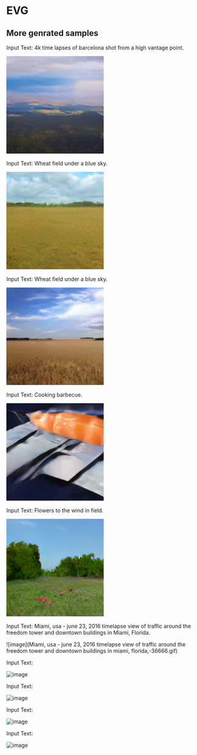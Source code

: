 # EVG

## More genrated samples

Input Text: 4k time lapses of barcelona shot from a high vantage point.

![image](https://github.com/anonymous202203/EVG/blob/main/gif/4k%20time%20lapses%20of%20barcelona%20shot%20from%20a%20high%20vantage%20point.gif)

Input Text: Wheat field under a blue sky.

![image](https://github.com/anonymous202203/EVG/blob/main/gif/Wheat%20field%20under%20a%20blue%20sky.gif)

Input Text: Wheat field under a blue sky.

![image](https://github.com/anonymous202203/EVG/blob/main/gif/Wheat%20field%20under%20a%20blue%20sky1.gif)

Input Text: Cooking barbecue.

![image](https://github.com/anonymous202203/EVG/blob/main/gif/Cooking%20barbecue.gif)

Input Text: Flowers to the wind in field.

![image](https://github.com/anonymous202203/EVG/blob/main/gif/Flowers%20to%20the%20wind%20in%20field1.gif)

Input Text: Miami, usa - june 23, 2016 timelapse view of traffic around the freedom tower and downtown buildings in Miami, Florida.

![image](Miami, usa - june 23, 2016 timelapse view of traffic around the freedom tower and downtown buildings in miami, florida,-36666.gif)

Input Text: 

![image]()

Input Text: 

![image]()

Input Text: 

![image]()

Input Text: 

![image]()
